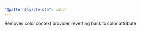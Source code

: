 ```yaml
---
"@patternfly/pfe-cta": patch
---
```


Removes color context provider, reverting back to color attribute
